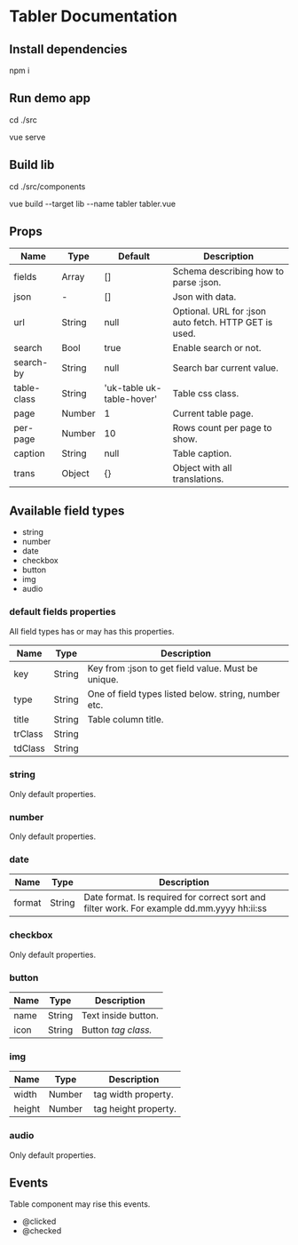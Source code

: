 # Tabler Documentation

## Install dependencies
npm i

## Run demo app
cd ./src

vue serve

## Build lib
cd ./src/components

vue build --target lib --name tabler tabler.vue

## Props

| __Name__    | __Type__ | __Default__               | __Description__                                        |
| ----------- | -------- | ------------------------- |------------------------------------------------------- |
| fields      | Array    | []                        | Schema describing how to parse :json.                  |
| json        | -        | []                        | Json with data.                                        |
| url         | String   | null                      | Optional. URL for :json auto fetch. HTTP GET is used.  |
| search      | Bool     | true                      | Enable search or not.                                  |
| search-by   | String   | null                      | Search bar current value.                              |
| table-class | String   | 'uk-table uk-table-hover' | Table css class.                                       |
| page        | Number   | 1                         | Current table page.                                    |
| per-page    | Number   | 10                        | Rows count per page to show.                           |
| caption     | String   | null                      | Table caption.                                         |
| trans       | Object   | {}                        | Object with all translations.                          |

## Available field types

* string
* number
* date
* checkbox
* button
* img
* audio

### default fields properties

All field types has or may has this properties.

| __Name__ | __Type__ | __Description__                                      |
| -------- | -------- | ---------------------------------------------------- |
| key      | String   | Key from :json to get field value. Must be unique.   |
| type     | String   | One of field types listed below. string, number etc. |
| title    | String   | Table column title.                                  |
| trClass  | String   |                                                      |
| tdClass  | String   |                                                      |

### string
Only default properties.

### number
Only default properties.

### date
| __Name__ | __Type__ | __Description__                                                                            |
| -------- | -------- | ------------------------------------------------------------------------------------------ |
| format   | String   | Date format. Is required for correct sort and filter work. For example dd.mm.yyyy hh:ii:ss |

### checkbox
Only default properties.

### button
| __Name__ | __Type__ | __Description__       |
| -------- | -------- | --------------------- |
| name     | String   | Text inside button.   |
| icon     | String   | Button <i> tag class. |

### img
| __Name__ | __Type__ | __Description__            |
| -------- | -------- | -------------------------- |
| width    | Number   | <img> tag width property.  |
| height   | Number   | <img> tag height property. |

### audio
Only default properties.

## Events

Table component may rise this events.

* @clicked
* @checked
